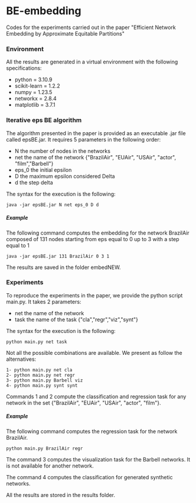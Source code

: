 # BE-embedding
Codes for the experiments carried out in the paper "Efficient Network Embedding by Approximate Equitable Partitions"

### Environment
All the results are generated in a virtual environment with the following specifications:
- python = 3.10.9
- scikit-learn = 1.2.2
- numpy = 1.23.5
- networkx = 2.8.4
- matplotlib = 3.7.1

### Iterative eps BE algorithm
The algorithm presented in the paper is provided as an executable .jar file called epsBE.jar. It requires 5 parameters in the following order:
- N the number of nodes in the networks
- net the name of the network {"BrazilAir", "EUAir", "USAir", "actor", "film","Barbell"}
- eps_0 the initial epsilon
- D the maximum epsilon considered Delta
- d the step delta

The syntax for the execution is the following:
```
java -jar epsBE.jar N net eps_0 D d
```
##### Example
The following command computes the embedding for the network BrazilAir composed of 131 nodes starting from eps equal to 0 up to 3 with a step equal to 1
```
java -jar epsBE.jar 131 BrazilAir 0 3 1
```
The results are saved in the folder embedNEW.

### Experiments
To reproduce the experiments in the paper, we provide the python script main.py. It takes 2 parameters:
- net the name of the network 
- task the name of the task {"cla","regr","viz","synt"}
  
The syntax for the execution is the following:
```
python main.py net task
```
Not all the possible combinations are available. We present as follow the alternatives:
```
1- python main.py net cla        
2- python main.py net regr       
3- python main.py Barbell viz
4- python main.py synt synt

```
Commands 1 and 2 compute the classification and regression task for any network in the set {"BrazilAir", "EUAir", "USAir", "actor", "film"}.
##### Example
The following command computes the regression task for the network BrazilAir.
```
python main.py BrazilAir regr
```
The command 3 computes the visualization task for the Barbell networks. It is not available for another network.

The command 4 computes the classification for generated synthetic networks.

All the results are stored in the results folder.
